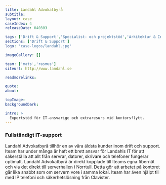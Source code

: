 ```yaml
---
title: Landahl Advokatbyrå
subtitle:
layout: case
caseIndex: 4
releaseDate: 040303

tags: ['Drift & Support','Specialist- och projektstöd','Arkitektur & Infrastruktur','Hyr en IT-avdelning']
sections: ['Drift & Support']
logo: 'case-logos/landahl.jpg'

imageGallery: []

team: ['mats','rasmus']
siteurl: http://www.landahl.se

readmorelinks:

quote:
about:

topImage:
backgroundDark:

intro: >
  Expertstöd för IT-ansvarige och extraresurs vid kontorsflytt.
---
```


### Fullständigt IT-support
Landahl Advokatbyrå tillhör en av våra äldsta kunder inom drift och support. Iteam har under många år haft ett brett ansvar för Landahls IT för att säkerställa att allt från servrar, datorer, skrivare och telefoner fungerar optimalt. Landahl Advokatbyrå är direkt kopplade till Iteams egna fibernät och via det direkt till serverhallen i Norrtull. Detta gör att arbetet på kontoret går lika snabbt som om servern vore i samma lokal. Iteam har även hjälpt till med IP telefoni och säkerhetslösning från Clavister.